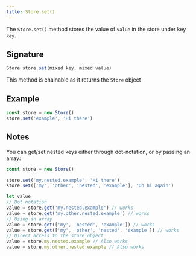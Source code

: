 ```yaml
---
title: Store.set()
---
```


The `Store.set()` method stores the value of `value` in the store under key
`key`.

## Signature

```js
Store store.set(mixed key, mixed value)
```

<Tip compact>This method is chainable as it returns the `Store` object</Tip>

## Example

```js
const store = new Store()
store.set('example', 'Hi there')
```

## Notes

You can get/set nested keys either through dot-notation, or by passing an
array:

```js
const store = new Store()

store.set('my.nested.example', 'Hi there')
store.set(['my', 'other', 'nested', 'example'], 'Oh hi again')

let value
// Dot notation
value = store.get('my.nested.example') // works
value = store.get('my.other.nested.example') // works
// Using an array
value = store.get(['my', 'nested', 'example']) // works
value = store.get(['my', 'other', 'nested', 'example']) // works
// Direct access to the store object
value = store.my.nested.example // Also works
value = store.my.other.nested.example // Also works
```

